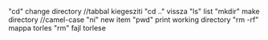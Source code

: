 "cd" change directory //tabbal kiegesziti
"cd .." vissza
"ls" list
"mkdir" make directory //camel-case 
"ni" new item
"pwd" print working directory
"rm -rf" mappa torles
"rm" fajl torlese
